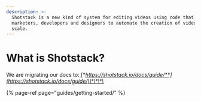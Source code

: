 ```yaml
---
description: >-
  Shotstack is a new kind of system for editing videos using code that enables
  marketers, developers and designers to automate the creation of videos at
  scale.
---
```


# What is Shotstack?

We are migrating our docs to: [**https://shotstack.io/docs/guide/**](https://shotstack.io/docs/guide/)\*\*\*\*

{% page-ref page="guides/getting-started/" %}

